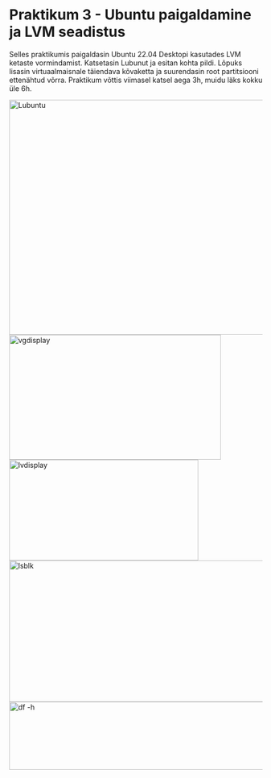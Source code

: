 # Praktikum 3 - Ubuntu paigaldamine ja LVM seadistus
Selles praktikumis paigaldasin Ubuntu 22.04 Desktopi kasutades LVM ketaste vormindamist. Katsetasin Lubunut ja esitan kohta pildi. Lõpuks lisasin virtuaalmaisnale täiendava kõvaketta ja suurendasin root partitsiooni ettenähtud võrra. Praktikum võttis viimasel katsel aega 3h, muidu läks kokku üle 6h.


<img width="523" height="467" alt="Lubuntu" src="https://github.com/user-attachments/assets/8ec3f8b2-abbb-4156-bc56-2e316c29a3d3" />
<img width="421" height="248" alt="vgdisplay" src="https://github.com/user-attachments/assets/dbb51f27-a516-4191-9ac0-fe271664aabc" />
<img width="376" height="200" alt="lvdisplay" src="https://github.com/user-attachments/assets/3b2fcc12-48b4-441d-a66c-2b3cc3f3ad62" />
<img width="611" height="281" alt="lsblk" src="https://github.com/user-attachments/assets/54c8f97b-0fe2-4a74-a6ea-f317ec051658" />
<img width="650" height="135" alt="df -h" src="https://github.com/user-attachments/assets/6781e1b2-6530-4047-b8c5-47ecebbfc211" />

